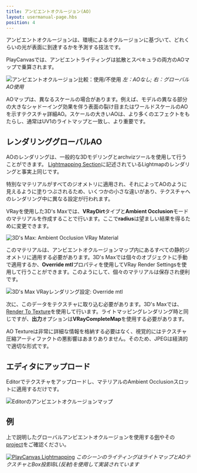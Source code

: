 ```yaml
---
title: アンビエントオクルージョン(AO)
layout: usermanual-page.hbs
position: 4
---
```


アンビエントオクルージョンは、環境によるオクルージョンに基づいて、どれくらいの光が表面に到達するかを予測する技法です。

PlayCanvasでは、アンビエントライティングは拡散とスペキュラの両方のAOマップで乗算されます。

![アンビエントオクルージョン比較：使用/不使用][4]
*左：AOなし; 右：グローバルAO使用*

AOマップは、異なるスケールの場合があります。例えば、モデルの異なる部分の大きなシャドーイング効果を伴う表面の裂け目またはワールドスケールのAOを示すテクスチャ詳細AO。スケールの大きいAOは、より多くのエフェクトをもたらし、通常はUV1のライトマップと一致し、より重要です。

## レンダリンググローバルAO

AOのレンダリングは、一般的な3Dモデリングとarchvizツールを使用して行うことができます。 [Lightmapping Section][0]に記述されているLightmapのレンダリングと事実上同じです。

特別なマテリアルがすべてのジオメトリに適用され、それによってAOのように見えるように塗りつぶされるため、いくつかの小さな違いがあり、テクスチャへのレンダリング中に異なる設定が行われます。

VRayを使用した3D's Maxでは、**VRayDirt**タイプと**Ambient Occlusion**モードのマテリアルを作成することで行います。ここで**radius**は望ましい結果を得るために変更できます。

![3D's Max: Ambient Occlusion VRay Material][1]

このマテリアルは、アンビエントオクルージョンマップ内にあるすべての静的ジオメトリに適用する必要があります。3D's Maxでは個々のオブジェクトに手動で適用するか、**Override mtl**プロパティを使用してVRay Render Settingsを使用して行うことができます。このようにして、個々のマテリアルは保存され便利です。

![3D's Max VRayレンダリング設定: Override mtl][2]

次に、このデータをテクスチャに取り込む必要があります。3D's Maxでは、[Render To Texture][3]を使用して行います。ライトマッピングレンダリング時と同じですが、**出力**オプションは**VRayCompleteMap**を使用する必要があります。

AO Textureは非常に詳細な情報を格納する必要はなく、視覚的にはテクスチャ圧縮アーティファクトの悪影響はあまりありません。そのため、JPEGは経済的で適切な形式です。

## エディタにアップロード

Editorでテクスチャをアップロードし、マテリアルのAmbient Occlusionスロットに適用するだけです。

![Editorのアンビエントオクルージョンマップ][5]

## 例

上で説明したグローバルアンビエントオクルージョンを使用する[例][6]やその[project][7]をご確認ください。

[![PlayCanvas Lightmapping][8]][6]
*このシーンのライティングはライトマップとAOテクスチャとBox投影IBL(反射)を使用して実装されています*

[0]: /user-manual/graphics/lighting/lightmapping/
[1]: /images/user-manual/graphics/lighting/lightmapping/3ds-max-ao-rendering.png
[2]: /images/user-manual/graphics/lighting/lightmapping/3ds-max-vray-override-mtl.png
[3]: /user-manual/graphics/lighting/lightmapping#render-to-texture
[4]: /images/user-manual/graphics/lighting/lightmapping/model-ao-comparison.jpg
[5]: /images/user-manual/graphics/lighting/lightmapping/editor-ao-map.png
[6]: https://playcanv.as/p/zdkARz26/
[7]: https://playcanvas.com/project/446587/overview/archviz-example
[8]: /images/user-manual/graphics/lighting/lightmapping/playcanvas-lightmapping-scene.jpg
